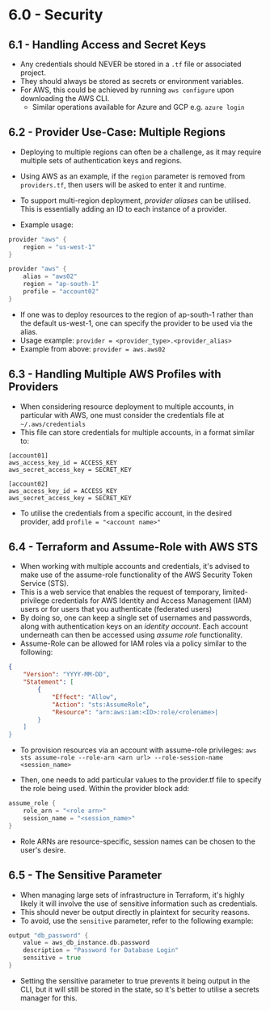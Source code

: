 # 6.0 - Security

## 6.1 - Handling Access and Secret Keys

- Any credentials should NEVER be stored in a `.tf` file or associated project.
- They should always be stored as secrets or environment variables.
- For AWS, this could be achieved by running `aws configure` upon downloading the AWS CLI.
  - Similar operations available for Azure and GCP e.g. `azure login`

## 6.2 - Provider Use-Case: Multiple Regions

- Deploying to multiple regions can often be a challenge, as it may require multiple sets of authentication keys and regions.
- Using AWS as an example, if the `region` parameter is removed from `providers.tf`, then users will be asked to enter it and runtime.
- To support multi-region deployment, *provider aliases* can be utilised. This is essentially adding an ID to each instance of a provider.

- Example usage:

```go
provider "aws" {
    region = "us-west-1"
}

provider "aws" {
    alias = "aws02"
    region = "ap-south-1"
    profile = "account02"
}
```

- If one was to deploy resources to the region of ap-south-1 rather than the default us-west-1, one can specify the provider to be used via the alias.
- Usage example: `provider = <provider_type>.<provider_alias>`
- Example from above: `provider = aws.aws02`

## 6.3 - Handling Multiple AWS Profiles with Providers

- When considering resource deployment to multiple accounts, in particular with AWS, one must consider the credentials file at `~/.aws/credentials`
- This file can store credentials for multiple accounts, in a format similar to:

```shell
[account01]
aws_access_key_id = ACCESS_KEY
aws_secret_access_key = SECRET_KEY

[account02]
aws_access_key_id = ACCESS_KEY
aws_secret_access_key = SECRET_KEY
```

- To utilise the credentials from a specific account, in the desired provider, add `profile = "<account name>"`

## 6.4 - Terraform and Assume-Role with AWS STS

- When working with multiple accounts and credentials, it's advised to make use of the assume-role functionality of the AWS Security Token Service (STS).
- This is a web service that enables the request of temporary, limited-privilege credentials for AWS Identity and Access Management (IAM) users or for users that you authenticate (federated users)
- By doing so, one can keep a single set of usernames and passwords, along with authentication keys on an *identity account*. Each account underneath can then be accessed using *assume role* functionality.
- Assume-Role can be allowed for IAM roles via a policy similar to the following:

```json
{
    "Version": "YYYY-MM-DD",
    "Statement": [
        {
            "Effect": "Allow",
            "Action": "sts:AssumeRole",
            "Resource": "arn:aws:iam:<ID>:role/<rolename>|
        }
    ]
}
```

- To provision resources via an account with assume-role privileges:
    `aws sts assume-role --role-arn <arn url> --role-session-name <session_name>`

- Then, one needs to add particular values to the provider.tf file to specify the role being used. Within the provider block add:

```go
assume_role {
    role_arn = "<role arn>"
    session_name = "<session_name>"
}
```

- Role ARNs are resource-specific, session names can be chosen to the user's desire.

## 6.5 - The Sensitive Parameter

- When managing large sets of infrastructure in Terraform, it's highly likely it will involve the use of sensitive information such as credentials.
- This should never be output directly in plaintext for security reasons.
- To avoid, use the `sensitive` parameter, refer to the following example:

```go
output "db_password" {
    value = aws_db_instance.db.password
    description = "Password for Database Login"
    sensitive = true
}
```

- Setting the sensitive parameter to true prevents it being output in the CLI, but it will still be stored in the state, so it's better to utilise a secrets manager for this.
